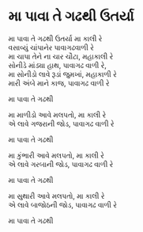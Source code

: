 # મા પાવા તે ગઢથી ઉતર્યા

મા પાવા તે ગઢથી ઉતર્યા મા કાલી રે  
વસાવ્યું ચાંપાનેર પાવાગઢવાળી રે  
મા ચાપા તેને ના ચાર ચૌટા, મહાકાલી રે  
સોનીડે માંડ્યા હાથ, પાવાગઢ વાળી રે,  
મા સોનીડો લાવે રૂડાં જુમખાં, મહાકાળી રે  
મારી અંબે માને કાજ, પાવાગઢ વાળી રે  

મા પાવા તે ગઢથી  

મા માળીડો આવે મલપતો, મા કાલી રે  
એ લાવે ગજરાની જોડ, પાવાગઢ વાળી રે  

મા પાવા તે ગઢથી  

મા કુંભારી આવે મલપતો, મા કાલી રે  
એ લાવે ગરબાની જોડ, પાવાગઢ વાળી રે  

મા પાવા તે ગઢથી  

મા સુથારી આવે મલપતો, મા કાલી રે  
એ લાવે બાજોઠની જોડ, પાવાગઢ વાળી રે  

મા પાવા તે ગઢથી  
